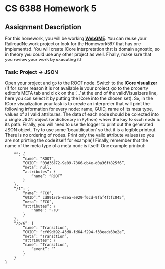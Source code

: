 # CS 6388 Homework 5

## Assignment Description

For this homework, you will be working **[WebGME](https://webgme.org/)**. You can reuse your RailroadNetwork project or look for the Homework567 that has one implemented. You will create ICore interpretation that is domain agnostic, so in theory you could use any other project as well. Finally, make sure that you review your work by executing it!

### Task: Project -> JSON

Open your project and go to the ROOT node. Switch to the **ICore visualizer** (if for some reason it is not available in your project, go to the property editor’s META tab and click on the ‘…’ at the end of the validVisualizers line, here you can select it by putting the ICore into the chosen set). So, in the ICore visualization your task is to create an interpreter that will print the following information for every node:
name, GUID, name of its meta type, values of all valid attributes. The data of each node should be collected into a single JSON object (or dictionary in Python) where the key to each node is its path. Finally, you will need to use the logger to print out the generated JSON object. Try to use some ‘beautification’ so that it is a legible printout.
There is no ordering of nodes. Print only the valid attribute values (so you are not printing the code itself for example)! Finally, remember that the name of the meta type of a meta node is itself!
One example printout:

```{
    “”: {
        “name”: “ROOT”,
        “GUID”: “03d36072-9e09-7866-cb4e-d0a36ff825f6”,
        “meta”: null,
        “attributes”: {
            “name”: “ROOT”
        }
    },
    “/1”: {
        “name”: “FCO”,
        “GUID”:” cd891e7b-e2ea-e929-f6cd-9faf4f1fc045”,
        “meta”: “FCO”,
        “attributes”: {
            “name”: “FCO”
        }
    },
    “/p/6”: {
        “name”: ”Transition”,
        “GUID”: ”cf69d692-43d8-fd64-f294-f33eade60e2e”,
        “meta”: “Transition”,
        “attributes”: {
        “name”: “Transition”,
            “event”: “”
        }
    }
}
```
